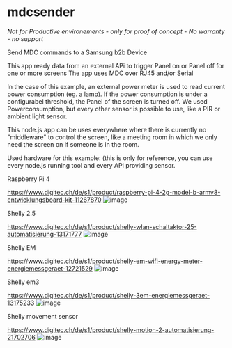 # mdcsender


*Not for Productive environements - only for proof of concept - No warranty - no support*




Send MDC commands to a Samsung b2b Device

This app ready data from an external APi to trigger Panel on or Panel off for one or more screens
The app uses MDC over RJ45 and/or Serial

In the case of this example, an external power meter is used to read current power consumption (eg. a lamp). If the power consumption is under a configurabel threshold, the Panel of the screen is turned off.
We used Powerconsumption, but every other sensor is possible to use, like a PIR or ambient light sensor.

This node.js app can be uses everywhere where there is currently no "middleware" to control the screen, like a meeting room in which we only need the screen on if someone is in the room.

Used hardware for this example: (this is only for reference, you can use every node.js running tool and every API providing sensor.


Raspberry Pi 4

https://www.digitec.ch/de/s1/product/raspberry-pi-4-2g-model-b-armv8-entwicklungsboard-kit-11267870
![image](https://user-images.githubusercontent.com/50730110/198819268-f0a1cb19-1b82-447a-a4fe-9f02b5afb71c.png)

Shelly 2.5

https://www.digitec.ch/de/s1/product/shelly-wlan-schaltaktor-25-automatisierung-13171777
![image](https://user-images.githubusercontent.com/50730110/205022478-fbdd2a47-757b-495a-a174-0c507d28cf9c.png)

Shelly EM

https://www.digitec.ch/de/s1/product/shelly-em-wifi-energy-meter-energiemessgeraet-12721529
![image](https://user-images.githubusercontent.com/50730110/205104189-41b2bc88-fad7-4795-9296-f20800732953.png)


Shelly em3

https://www.digitec.ch/de/s1/product/shelly-3em-energiemessgeraet-13175233
![image](https://user-images.githubusercontent.com/50730110/198819286-d6e91a64-86b2-49b0-a8d5-9fdf895029f4.png)

Shelly movement sensor

https://www.digitec.ch/de/s1/product/shelly-motion-2-automatisierung-21702706
![image](https://user-images.githubusercontent.com/50730110/198819346-6683417b-d81a-4518-ae87-159ae9ef3ca7.png)
